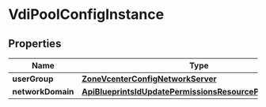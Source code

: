 

# VdiPoolConfigInstance

## Properties

Name | Type | Description | Notes
------------ | ------------- | ------------- | -------------
**userGroup** | [**ZoneVcenterConfigNetworkServer**](ZoneVcenterConfigNetworkServer.md) |  |  [optional]
**networkDomain** | [**ApiBlueprintsIdUpdatePermissionsResourcePermissionSites**](ApiBlueprintsIdUpdatePermissionsResourcePermissionSites.md) |  |  [optional]



